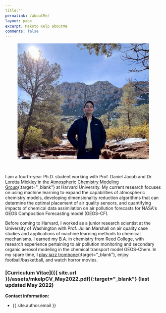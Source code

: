 ```yaml
---
title:''
permalink: /aboutMe/
layout: page
excerpt: Makoto Kelp aboutMe
comments: false
---
```


<figure>
<img src="/assets/img/sedona-min.jpg" alt="sedona fig">
</figure>

<br />


I am a fourth-year Ph.D. student working with Prof. Daniel Jacob and Dr. Loretta Mickley in the [Atmospheric Chemistry Modeling Group](https://acmg.seas.harvard.edu/){:target="_blank"} at Harvard University. My current research focuses on using machine learning to expand the capabilities of atmospheric chemistry models, developing dimensionality reduction algorithms that can determine the optimal placement of air quality sensors, and quantifying impacts of chemical data assimilation on air pollution forecasts for NASA's GEOS Composition Forecasting model (GEOS-CF).

Before coming to Harvard, I worked as a junior research scientist at the University of Washington with Prof. Julian Marshall on air quality case studies and applications of machine learning methods to chemical mechanisms. I earned my B.A. in chemistry from Reed College, with research experience pertaining to air pollution monitoring and secondary organic aerosol modeling in the chemical transport model GEOS-Chem. In my spare time, I [play jazz trombone](https://soundcloud.com/philosophytalk/it-dont-mean-a-thing-from-your-lying-eyes-112915){:target="_blank"}, enjoy football/basketball, and watch horror movies.


### [Curriculum Vitae]({{ site.url }}/assets/mkelpCV_May2022.pdf){:target="_blank"} (last updated May 2022)


**Contact information:**
- {{ site.author.email }}
